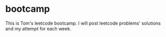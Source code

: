 # bootcamp

This is Tom's leetcode bootcamp. I will post leetcode problems' solutions and my attempt for each week.
